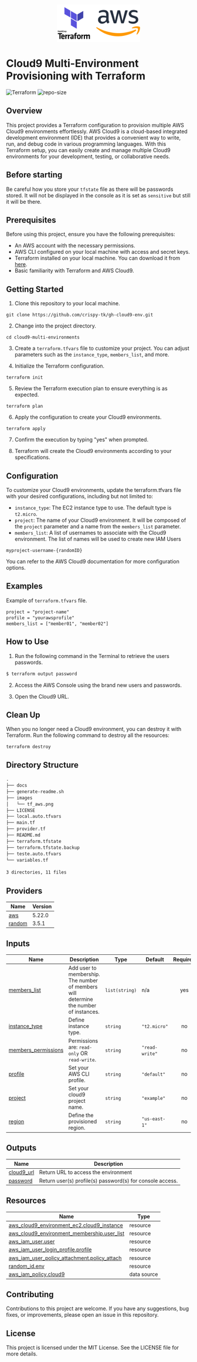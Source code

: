<!-- BEGIN_TF_DOCS -->


<div style="text-align:center">
    <img src="/images/tf_aws.png" alt="Terraform and AWS logo" height="100"/>
</div>

# Cloud9 Multi-Environment Provisioning with Terraform
![Terraform](https://img.shields.io/badge/terraform-%235835CC.svg?style=for-the-badge&logo=terraform&logoColor=white)
![repo-size](https://img.shields.io/github/repo-size/crispy-tk/aws-cloud9-multi-env )

## Overview

This project provides a Terraform configuration to provision multiple AWS Cloud9 environments effortlessly. AWS Cloud9 is a cloud-based integrated development environment (IDE) that provides a convenient way to write, run, and debug code in various programming languages. With this Terraform setup, you can easily create and manage multiple Cloud9 environments for your development, testing, or collaborative needs.

## Before starting

Be careful how you store your `tfstate` file as there will be passwords stored. It will not be displayed in the console as it is set as `sensitive` but still it will be there.

## Prerequisites

Before using this project, ensure you have the following prerequisites:

- An AWS account with the necessary permissions.
- AWS CLI configured on your local machine with access and secret keys.
- Terraform installed on your local machine. You can download it from [here](https://www.terraform.io/downloads.html).
- Basic familiarity with Terraform and AWS Cloud9.

## Getting Started

1. Clone this repository to your local machine.

```shell
git clone https://github.com/crispy-tk/gh-cloud9-env.git
```

2. Change into the project directory.
```shell
cd cloud9-multi-environments
```

3. Create a `terraform.tfvars` file to customize your project. You can adjust parameters such as the `instance_type`, `members_list`, and more.

4. Initialize the Terraform configuration.
```shell
terraform init
```

5. Review the Terraform execution plan to ensure everything is as expected.
```shell
terraform plan
```

6. Apply the configuration to create your Cloud9 environments.
```shell
terraform apply
```

7. Confirm the execution by typing "yes" when prompted.

8. Terraform will create the Cloud9 environments according to your specifications.

## Configuration

To customize your Cloud9 environments, update the terraform.tfvars file with your desired configurations, including but not limited to:

* `instance_type`: The EC2 instance type to use. The default type is `t2.micro`.
* `project`: The name of your Cloud9 environment. It will be composed of the `project` parameter and a name from the `members_list` parameter.
* `members_list`: A list of usernames to associate with the Cloud9 environment. The list of names will be used to create new IAM Users

```
myproject-username-{randomID}
```

You can refer to the AWS Cloud9 documentation for more configuration options.

## Examples

Example of `terraform.tfvars` file.

```hcl
project = "project-name"
profile = "yourawsprofile"
members_list = ["member01", "member02"]
```  

## How to Use

1. Run the following command in the Terminal to retrieve the users passwords.

```sh
$ terraform output password
```

2. Access the AWS Console using the brand new users and passwords.

3. Open the Cloud9 URL.

## Clean Up

When you no longer need a Cloud9 environment, you can destroy it with Terraform. Run the following command to destroy all the resources:
```shell
terraform destroy
```

## Directory Structure

```txt
.
├── docs
├── generate-readme.sh
├── images
│   └── tf_aws.png
├── LICENSE
├── local.auto.tfvars
├── main.tf
├── provider.tf
├── README.md
├── terraform.tfstate
├── terraform.tfstate.backup
├── teste.auto.tfvars
└── variables.tf

3 directories, 11 files
```

## Providers

| Name | Version |
|------|---------|
| <a name="provider_aws"></a> [aws](#provider\_aws) | 5.22.0 |
| <a name="provider_random"></a> [random](#provider\_random) | 3.5.1 |

## Inputs

| Name | Description | Type | Default | Required |
|------|-------------|------|---------|:--------:|
| <a name="input_members_list"></a> [members\_list](#input\_members\_list) | Add user to membership. The number of members will determine the number of instances. | `list(string)` | n/a | yes |
| <a name="input_instance_type"></a> [instance\_type](#input\_instance\_type) | Define instance type. | `string` | `"t2.micro"` | no |
| <a name="input_members_permissions"></a> [members\_permissions](#input\_members\_permissions) | Permissions are: `read-only` OR `read-write`. | `string` | `"read-write"` | no |
| <a name="input_profile"></a> [profile](#input\_profile) | Set your AWS CLI profile. | `string` | `"default"` | no |
| <a name="input_project"></a> [project](#input\_project) | Set your cloud9 project name. | `string` | `"example"` | no |
| <a name="input_region"></a> [region](#input\_region) | Define the provisioned region. | `string` | `"us-east-1"` | no |

## Outputs

| Name | Description |
|------|-------------|
| <a name="output_cloud9_url"></a> [cloud9\_url](#output\_cloud9\_url) | Return URL to access the environment |
| <a name="output_password"></a> [password](#output\_password) | Return user(s) profile(s) password(s) for console access. |

## Resources

| Name | Type |
|------|------|
| [aws_cloud9_environment_ec2.cloud9_instance](https://registry.terraform.io/providers/hashicorp/aws/5.22.0/docs/resources/cloud9_environment_ec2) | resource |
| [aws_cloud9_environment_membership.user_list](https://registry.terraform.io/providers/hashicorp/aws/5.22.0/docs/resources/cloud9_environment_membership) | resource |
| [aws_iam_user.user](https://registry.terraform.io/providers/hashicorp/aws/5.22.0/docs/resources/iam_user) | resource |
| [aws_iam_user_login_profile.profile](https://registry.terraform.io/providers/hashicorp/aws/5.22.0/docs/resources/iam_user_login_profile) | resource |
| [aws_iam_user_policy_attachment.policy_attach](https://registry.terraform.io/providers/hashicorp/aws/5.22.0/docs/resources/iam_user_policy_attachment) | resource |
| [random_id.env](https://registry.terraform.io/providers/hashicorp/random/3.5.1/docs/resources/id) | resource |
| [aws_iam_policy.cloud9](https://registry.terraform.io/providers/hashicorp/aws/5.22.0/docs/data-sources/iam_policy) | data source |

## Contributing

Contributions to this project are welcome. If you have any suggestions, bug fixes, or improvements, please open an issue in this repository.

## License

This project is licensed under the MIT License. See the LICENSE file for more details.
<!-- END_TF_DOCS -->